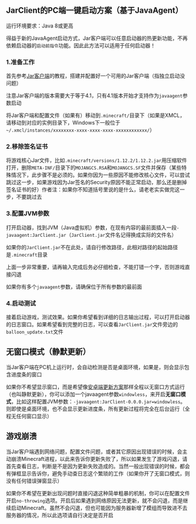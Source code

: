 ## JarClient的PC端一键启动方案（基于JavaAgent）

运行环境要求：Java 8或更高

得益于新的JavaAgent启动方式，Jar客户端可以任意启动器的热更新功能，不再依赖启动器的`启动前指令`功能。因此此方法可以适用于任何启动器！

### 1.准备工作

首先参考[Jar客户端](jar-client.md)的教程，搭建并配置好一个可用的Jar客户端（指独立启动没问题）

注意Jar客户端的版本需要大于等于4.1，只有4.1版本开始才支持作为`javaagent`参数启动

将Jar客户端和配置文件（如果有）移动到`.minecraft/`目录下（如果是XMCL，请移动到对应的实例目录下，Windows下一般位于`~/.xmcl/instances/xxxxxxxx-xxxx-xxxx-xxxx-xxxxxxxxxxxx/`）

### 2.移除签名证书

将游戏核心Jar文件，比如`.minecraft/versions/1.12.2/1.12.2.jar`用压缩软件打开，删除`META-INF/`目录下的`MOJANGCS.RSA`和`MOJANGCS.SF`文件并保存（某些特殊情况下，此步骤不是必须的。如果你因为一些原因不能修改核心文件，可以尝试跳过这一步，如果游戏因为Jar签名的Security原因不能正常启动，那么还是删掉签名证书的好）作者注：如果你不知道括号里说的是什么，请老老实实做完这一步，不要跳过去

### 3.配置JVM参数

打开启动器，找到JVM（Java虚拟机）参数，在现有内容的最前面插入一段`-javaagent:JarClient.jar`（`JarClient.jar`文件名记得换成实际的文件名）

如果你的`JarClient.jar`不在此处，请自行修改路径，此相对路径的起始路径是`.minecraft`目录

上面一步非常重要，请再输入完成后务必仔细检查，不能打错一个字，否则游戏直接闪退

如果你有多个`javaagent`参数，请确保位于所有参数的最前面

### 4.启动测试

接着启动游戏，测试效果。如果你希望看到详细的日志输出过程，可以打开启动器的日志窗口。如果希望看到完整的日志，可以查看`JarClient.jar`文件旁边的`balloon_update.txt`文件

## 无窗口模式（静默更新）

当Jar客户端在PC机上运行时，会自动检测是否是桌面环境，如果是，则会显示包含进度条的窗口

如果你不希望显示窗口，而是希望像[安卓端更新方案](onekey-start-ja-mobile.md)那样全程以无窗口方式运行（也叫静默更新），你可以添加一个javaagent参数`windowless`，来开启**无窗口模式**，比如这样配置JVM参数：`-javaagent:JarClient-0.0.0.jar=windowless`。则即使是桌面环境，也不会显示更新进度条，所有更新过程将完全在后台运行（全程无任何窗口显示）

## 游戏崩溃

当Jar客户端遇到网络问题，配置文件问题，或者其它原因出现错误的时候，会主动崩溃Minecraft进程，以此来告诉你更新失败了，所以如果发生了游戏闪退，请首先查看日志，判断是不是因为更新失败造成的。当然一般出现错误的时候，都会有弹框显示告诉你，避免手动查日志这个繁琐的工作（如果你开了无窗口模式，则没有任何错误弹窗显示）

如果你不希望在更新出现问题时直接闪退这种简单粗暴的机制，你可以在配置文件开启`no-throwing`选项。开启后如果遇到网络原因无法更新，就不会闪退，而是继续启动Minecraft。虽然不会闪退，但也可能因为服务器新增了模组而导致进不去服务器的情况，所以此选项请自行决定是否开启